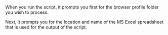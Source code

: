 When you run the script, it prompts you first for the browser profile folder you wish to process.

Next, it prompts you for the location and name of the MS Excel spreadsheet that is used for the output of the script.
